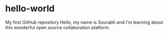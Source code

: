 # hello-world
My first GitHub repository
Hello, my name is Sourabh and I'm learning about this wonderful open source collaboration platform.

